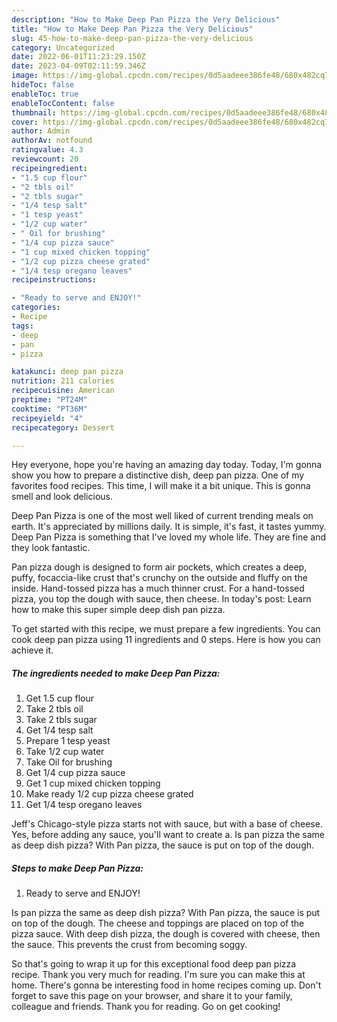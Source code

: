 ```yaml
---
description: "How to Make Deep Pan Pizza the Very Delicious"
title: "How to Make Deep Pan Pizza the Very Delicious"
slug: 45-how-to-make-deep-pan-pizza-the-very-delicious
category: Uncategorized
date: 2022-06-01T11:23:29.150Z
date: 2023-04-09T02:11:59.346Z
image: https://img-global.cpcdn.com/recipes/0d5aadeee386fe48/680x482cq70/deep-pan-pizza-recipe-main-photo.jpg
hideToc: false
enableToc: true
enableTocContent: false
thumbnail: https://img-global.cpcdn.com/recipes/0d5aadeee386fe48/680x482cq70/deep-pan-pizza-recipe-main-photo.jpg
cover: https://img-global.cpcdn.com/recipes/0d5aadeee386fe48/680x482cq70/deep-pan-pizza-recipe-main-photo.jpg
author: Admin
authorAv: notfound
ratingvalue: 4.3
reviewcount: 20
recipeingredient:
- "1.5 cup flour"
- "2 tbls oil"
- "2 tbls sugar"
- "1/4 tesp salt"
- "1 tesp yeast"
- "1/2 cup water"
- " Oil for brushing"
- "1/4 cup pizza sauce"
- "1 cup mixed chicken topping"
- "1/2 cup pizza cheese grated"
- "1/4 tesp oregano leaves"
recipeinstructions:

- "Ready to serve and ENJOY!"
categories:
- Recipe
tags:
- deep
- pan
- pizza

katakunci: deep pan pizza 
nutrition: 211 calories
recipecuisine: American
preptime: "PT24M"
cooktime: "PT36M"
recipeyield: "4"
recipecategory: Dessert

---
```



Hey everyone, hope you're having an amazing day today. Today, I'm gonna show you how to prepare a distinctive dish, deep pan pizza. One of my favorites food recipes. This time, I will make it a bit unique. This is gonna smell and look delicious.

Deep Pan Pizza is one of the most well liked of current trending meals on earth. It's appreciated by millions daily. It is simple, it's fast, it tastes yummy. Deep Pan Pizza is something that I've loved my whole life. They are fine and they look fantastic.

Pan pizza dough is designed to form air pockets, which creates a deep, puffy, focaccia-like crust that&#39;s crunchy on the outside and fluffy on the inside. Hand-tossed pizza has a much thinner crust. For a hand-tossed pizza, you top the dough with sauce, then cheese. In today&#39;s post: Learn how to make this super simple deep dish pan pizza.


To get started with this recipe, we must prepare a few ingredients. You can cook deep pan pizza using 11 ingredients and 0 steps. Here is how you can achieve it.

<!--inarticleads1-->

##### The ingredients needed to make Deep Pan Pizza:

1. Get 1.5 cup flour
1. Take 2 tbls oil
1. Take 2 tbls sugar
1. Get 1/4 tesp salt
1. Prepare 1 tesp yeast
1. Take 1/2 cup water
1. Take  Oil for brushing
1. Get 1/4 cup pizza sauce
1. Get 1 cup mixed chicken topping
1. Make ready 1/2 cup pizza cheese grated
1. Get 1/4 tesp oregano leaves


Jeff&#39;s Chicago-style pizza starts not with sauce, but with a base of cheese. Yes, before adding any sauce, you&#39;ll want to create a. Is pan pizza the same as deep dish pizza? With Pan pizza, the sauce is put on top of the dough. 

<!--inarticleads2-->

##### Steps to make Deep Pan Pizza:


1. Ready to serve and ENJOY!

Is pan pizza the same as deep dish pizza? With Pan pizza, the sauce is put on top of the dough. The cheese and toppings are placed on top of the pizza sauce. With deep dish pizza, the dough is covered with cheese, then the sauce. This prevents the crust from becoming soggy. 

So that's going to wrap it up for this exceptional food deep pan pizza recipe. Thank you very much for reading. I'm sure you can make this at home. There's gonna be interesting food in home recipes coming up. Don't forget to save this page on your browser, and share it to your family, colleague and friends. Thank you for reading. Go on get cooking!
